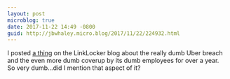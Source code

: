 ```yaml
---
layout: post
microblog: true
date: 2017-11-22 14:49 -0800
guid: http://jbwhaley.micro.blog/2017/11/22/224932.html
---
```

I posted [a thing](https://linklocker.co/blog/uber-did-another-bad-bad-thing.html) on the LinkLocker blog about the really dumb Uber breach and the even more dumb coverup by its dumb employees for over a year. So very dumb…did I mention that aspect of it?
